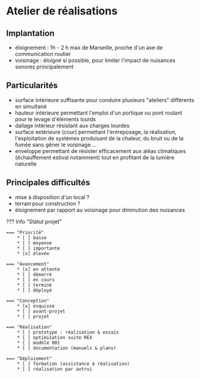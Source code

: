 # Atelier de réalisations


## Implantation

- éloignement : 1h - 2 h max de Marseille, proche d'un axe de communication routier
- voisinage : éloigné si possible, pour limiter l'impact de nuisances sonores principalement

## Particularités

- surface intérieure suffisante pour conduire plusieurs "ateliers" différents en simultané
- hauteur intérieure permettant l'emploi d'un portique ou pont roulant pour le levage d'éléments lourds
- dallage intérieur résistant aux charges lourdes
- surface extérieure (cour) permettant l'entreposage, la réalisation, l'exploitation de systèmes produisant de la chaleur, du bruit ou de la fumée sans gêner le voisinage ...
- enveloppe permettant de résister efficacement aux aléas climatiques (échauffement estival notamment) tout en profitant de la lumière naturelle


## Principales difficultés

- mise à disposition d'un local ?
- terrain pour construction ?
- éloignement par rapport au voisinage pour diminution des nuisances

??? info "Statut projet"

    === "Priorité"
        * [ ] basse
        * [ ] moyenne
        * [ ] importante
        * [x] élevée

    === "Avancement"
        * [x] en attente
        * [ ] démarré
        * [ ] en cours
        * [ ] terminé
        * [ ] déployé

    === "Conception"
        * [x] esquisse
        * [ ] avant-projet
        * [ ] projet

    === "Réalisation"
        * [ ] prototype : réalisation & essais
        * [ ] optimisation suite REX
        * [ ] modèle 001
        * [ ] documentation (manuels & plans)

    === "Déploiement"
        * [ ] formation (assistance à réalisation)
        * [ ] réalisation par autrui